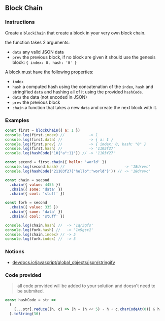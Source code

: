 ## Block Chain

### Instructions

Create a `blockChain` that create a block in your very own block chain.

the function takes 2 arguments:

- `data` any valid JSON data
- `prev` the previous block, if no block are given it should use the
  genesis block: `{ index: 0, hash: '0' }`

A block must have the following properties:

- `index`
- `hash` a computed hash using the concatenation of the `index`, `hash`
  and stringified `data` and hashing all of it using the provided `hashCode`.
- `data` the data (not encoded in JSON)
- `prev` the previous block
- `chain` a function that takes a new `data` and create the next block with it.

### Examples

```js
const first = blockChain({ a: 1 })
console.log(first.index) //           -> 1
console.log(first.data) //            -> { a: 1 }
console.log(first.prev) //            -> { index: 0, hash: "0" }
console.log(first.hash) //            -> '1103f27'
console.log(hashCode('10{"a":1}')) // -> '1103f27'

const second = first.chain({ hello: 'world' })
console.log(second.hash) //                           -> '18drvvc'
console.log(hashCode('21103f27{"hello":"world"}')) // -> '18drvvc'

const chain = second
  .chain({ value: 4455 })
  .chain({ some: 'data' })
  .chain({ cool: 'stuff' })

const fork = second
  .chain({ value: 335 })
  .chain({ some: 'data' })
  .chain({ cool: 'stuff' })

console.log(chain.hash) //  -> '1qr3qfs'
console.log(fork.hash) //   -> '1x9gsc1'
console.log(chain.index) // -> 5
console.log(fork.index) //  -> 5
```

### Notions

- [devdocs.io/javascript/global_objects/json/stringify](https://devdocs.io/javascript/global_objects/json/stringify)

### Code provided

> all code provided will be added to your solution and doesn't need to be submited.

```js
const hashCode = str =>
  (
    [...str].reduce((h, c) => (h = (h << 5) - h + c.charCodeAt(0)) & h, 0) >>> 0
  ).toString(36)
```

